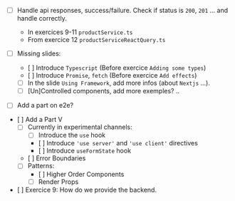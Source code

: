 - [ ] Handle api responses, success/failure. Check if status is `200`, `201` ... and handle correctly.
  - In exercices 9-11 `productService.ts`
  - From exercice 12 `productServiceReactQuery.ts`

- [ ] Missing slides:
  - [ ] Introduce `Typescript` (Before exercice `Adding some types`)
  - [ ] Introduce `Promise`, `fetch` (Before exercice `Add effects`)
  - [ ] In the slide `Using Framework`, add more infos (about `Nextjs` ...).
  - [ ] [Un]Controlled components, add more exemples? ..

- [ ] Add a part on e2e?

- [ ] Add a Part V
    - [ ] Currently in experimental channels:
        - [ ] Introduce the `use` hook
        - [ ] Introduce `'use server'` and `'use client'` directives
        - [ ] Introduce `useFormState` hook
    - [ ] Error Boundaries
    - [ ] Patterns:
        - [ ] Higher Order Components
        - [ ] Render Props

- [ ] Exercice 9: How do we provide the backend.